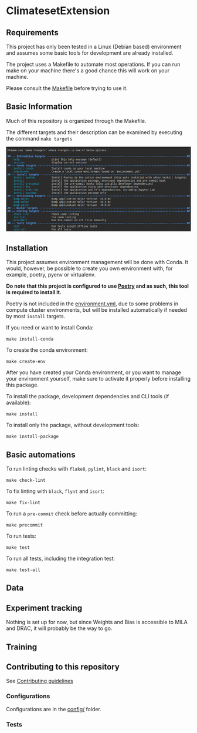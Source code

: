 # ClimatesetExtension

## Requirements

This project has only been tested in a Linux (Debian based) environment and assumes
some basic tools for development are already installed.

The project uses a Makefile to automate most operations. If you can run make on your 
machine there's a good chance this will work on your machine.

Please consult the [Makefile](Makefile) before trying to use it.

## Basic Information

Much of this repository is organized through the Makefile.

The different targets and their description can be examined by executing the command
`make targets`

![](images/make_targets.png)

## Installation

This project assumes environment management will be done with Conda. It would, however,
be possible to create you own environment with, for example, poetry, pyenv or virtualenv.

**Do note that this project is configured to use [Poetry](https://python-poetry.org/)
and as such, this tool is required to install it.**

Poetry is not included in the [environment.yml](environment.yml), due to some problems
in compute cluster environments, but will be installed automatically if needed
by most `install` targets.

If you need or want to install Conda:
```
make install-conda 
```

To create the conda environment:
```
make create-env
```

After you have created your Conda environment, or you want to manage your environment 
yourself, make sure to activate it properly before installing this package.

To install the package, development dependencies and CLI tools (if available):
```
make install
```

To install only the package, without development tools:
```
make install-package
```

## Basic automations

To run linting checks with `flake8`, `pylint`, `black` and `isort`:
```
make check-lint
```

To fix linting with `black`, `flynt` and `isort`:
```
make fix-lint
```

To run a `pre-commit` check before actually committing:
```
make precommit
```

To run tests:
```
make test
```

To run all tests, including the integration test:
```
make test-all
```

## Data

## Experiment tracking

Nothing is set up for now, but since Weights and Bias is accessible to MILA and DRAC, it
will probably be the way to go.


## Training

## Contributing to this repository

See [Contributing guidelines](CONTRIBUTING.md)


### Configurations
Configurations are in the [config/](config) folder.


### Tests
